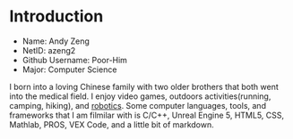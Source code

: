 # Introduction

* Name: Andy Zeng
* NetID: azeng2
* Github Username: Poor-Him
* Major: Computer Science
    
I born into a loving Chinese family with two older brothers that both went into the medical field. I enjoy video games, outdoors activities(running, camping, hiking), and [robotics](https://ynotutk.wixsite.com/website/ "The robotics team I am on"). Some computer languages, tools, and frameworks that I am filmilar with is C/C++, Unreal Engine 5, HTML5, CSS, Mathlab, PROS, VEX Code, and a little bit of markdown.
